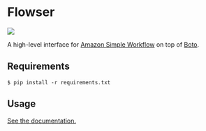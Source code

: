 # Flowser

![](https://github.com/pilt/flowser/raw/master/gfx/flowser.png)

A high-level interface for [Amazon Simple Workflow][swf] on top of [Boto][boto].

## Requirements

    $ pip install -r requirements.txt


## Usage

[See the documentation.][docs]

[swf]: http://aws.amazon.com/swf/
[boto]: http://boto.readthedocs.org/en/latest/index.html
[docs]: http://readthedocs.org/docs/flowser/en/latest/
